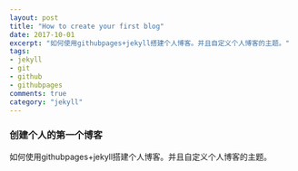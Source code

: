 ```yaml
---
layout: post
title: "How to create your first blog"
date: 2017-10-01
excerpt: "如何使用githubpages+jekyll搭建个人博客。并且自定义个人博客的主题。"
tags:
- jekyll
- git
- github
- githubpages
comments: true
category: "jekyll"
---
```


### 创建个人的第一个博客
如何使用githubpages+jekyll搭建个人博客。并且自定义个人博客的主题。
